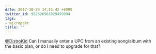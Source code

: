```yaml
---
date: 2017-10-23 14:15:42 +0000
twitter_id: 922526963029499904
tags:
- micropost
title: ''
---
```


[@DistroKid](https://twitter.com/DistroKid) Can I manually enter a UPC from an existing song/album with the basic plan, or do I need to upgrade for that?
